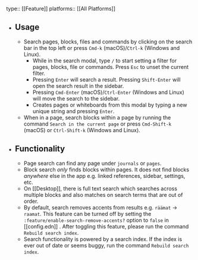 type:: [[Feature]]
platforms:: [[All Platforms]]

- ## Usage
	- Search pages, blocks, files and commands by clicking on the search bar in the top left or press `Cmd-k` (macOS)/`Ctrl-k` (Windows and Linux).
		- While in the search modal, type `/` to start setting a filter for pages, blocks, file or commands. Press `Esc` to unset the current filter.
		- Pressing `Enter` will search a result. Pressing `Shift-Enter` will open the search result in the sidebar.
		- Pressing `Cmd-Enter` (macOS)/`Ctrl-Enter` (Windows and Linux) will move the search to the sidebar.
		- Creates pages or whiteboards from this modal by typing a new unique string and pressing `Enter`.
	- When in a page, search blocks within a page by running the command `Search in the current page` or press `Cmd-Shift-k` (macOS) or `Ctrl-Shift-k` (Windows and Linux).
- ## Functionality
	- Page search can find any page under `journals` or `pages`.
	- Block search _only_ finds blocks within pages. It does not find blocks _anywhere_ else in the app e.g. linked references, sidebar, settings, etc.
	- On [[Desktop]], there is full text search which searches across multiple blocks and also matches on search terms that are out of order.
	- By default, search removes accents from results e.g. `räämat` -> `raamat`. This feature can be turned off by setting the `:feature/enable-search-remove-accents?` option to `false` in [[config.edn]] . After toggling this feature, please run the command `Rebuild search index`.
	- Search functionality is powered by a search index. If the index is ever out of date or seems buggy, run the command `Rebuild search index`.
